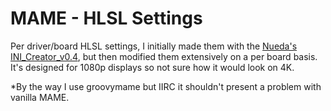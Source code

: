 # MAME - HLSL Settings

Per driver/board HLSL settings, I initially made them with the [Nueda's INI_Creator_v0.4](https://shmups.system11.org/viewtopic.php?f=6&t=45026&start=870), but then modified them extensively on a per board basis.
It's designed for 1080p displays so not sure how it would look on 4K.

*By the way I use groovymame but IIRC it shouldn't present a problem with vanilla MAME.

